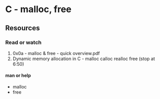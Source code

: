 # C - malloc, free

## Resources

### Read or watch
1. 0x0a - malloc & free - quick overview.pdf
2. Dynamic memory allocation in C - malloc calloc realloc free (stop at 6:50)

#### man or help
* malloc
* free
